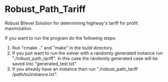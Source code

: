# Robust_Path_Tariff
Robust Bilevel Solution for determining highway's tariff for profit maxmization.

If you want to run the program do the following steps:
1. Run "cmake .." and "make" in the build directory.
2. If you just want to run the solver with a randomly generated instance run "./robust_path_tariff". In this case the randomly generated case will be saved into "generated_test.txt"
3. If you already have an instance then run "./robust_path_tariff /path/to/instance.txt".
